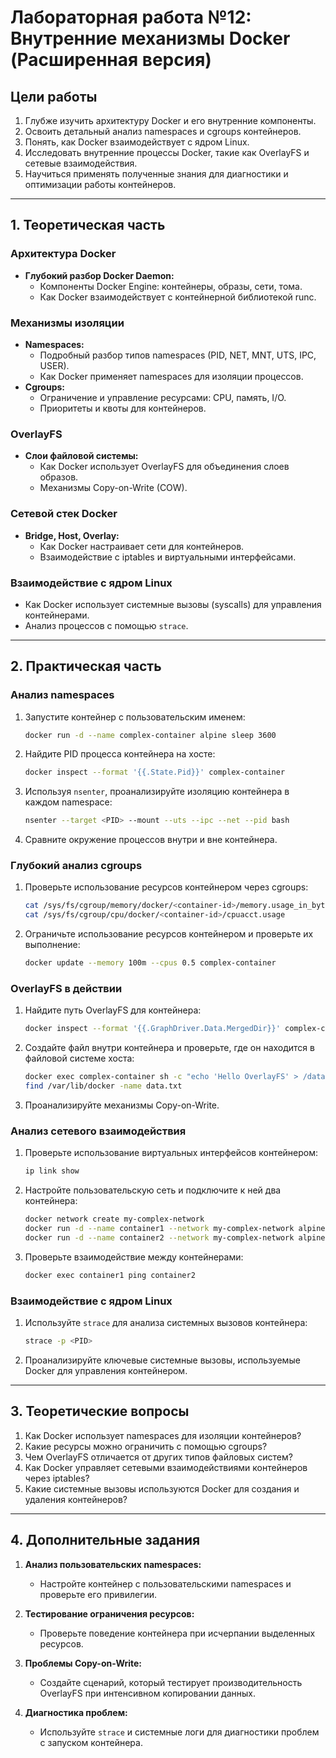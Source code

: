 
# Лабораторная работа №12: Внутренние механизмы Docker (Расширенная версия)

## Цели работы
1. Глубже изучить архитектуру Docker и его внутренние компоненты.
2. Освоить детальный анализ namespaces и cgroups контейнеров.
3. Понять, как Docker взаимодействует с ядром Linux.
4. Исследовать внутренние процессы Docker, такие как OverlayFS и сетевые взаимодействия.
5. Научиться применять полученные знания для диагностики и оптимизации работы контейнеров.

---

## 1. Теоретическая часть
### Архитектура Docker
- **Глубокий разбор Docker Daemon:**
  - Компоненты Docker Engine: контейнеры, образы, сети, тома.
  - Как Docker взаимодействует с контейнерной библиотекой runc.

### Механизмы изоляции
- **Namespaces:**
  - Подробный разбор типов namespaces (PID, NET, MNT, UTS, IPC, USER).
  - Как Docker применяет namespaces для изоляции процессов.
- **Cgroups:**
  - Ограничение и управление ресурсами: CPU, память, I/O.
  - Приоритеты и квоты для контейнеров.

### OverlayFS
- **Слои файловой системы:**
  - Как Docker использует OverlayFS для объединения слоев образов.
  - Механизмы Copy-on-Write (COW).

### Сетевой стек Docker
- **Bridge, Host, Overlay:**
  - Как Docker настраивает сети для контейнеров.
  - Взаимодействие с iptables и виртуальными интерфейсами.

### Взаимодействие с ядром Linux
- Как Docker использует системные вызовы (syscalls) для управления контейнерами.
- Анализ процессов с помощью `strace`.

---

## 2. Практическая часть
### Анализ namespaces
1. Запустите контейнер с пользовательским именем:
    ```bash
    docker run -d --name complex-container alpine sleep 3600
    ```

2. Найдите PID процесса контейнера на хосте:
    ```bash
    docker inspect --format '{{.State.Pid}}' complex-container
    ```

3. Используя `nsenter`, проанализируйте изоляцию контейнера в каждом namespace:
    ```bash
    nsenter --target <PID> --mount --uts --ipc --net --pid bash
    ```

4. Сравните окружение процессов внутри и вне контейнера.

### Глубокий анализ cgroups
1. Проверьте использование ресурсов контейнером через cgroups:
    ```bash
    cat /sys/fs/cgroup/memory/docker/<container-id>/memory.usage_in_bytes
    cat /sys/fs/cgroup/cpu/docker/<container-id>/cpuacct.usage
    ```

2. Ограничьте использование ресурсов контейнером и проверьте их выполнение:
    ```bash
    docker update --memory 100m --cpus 0.5 complex-container
    ```

### OverlayFS в действии
1. Найдите путь OverlayFS для контейнера:
    ```bash
    docker inspect --format '{{.GraphDriver.Data.MergedDir}}' complex-container
    ```

2. Создайте файл внутри контейнера и проверьте, где он находится в файловой системе хоста:
    ```bash
    docker exec complex-container sh -c "echo 'Hello OverlayFS' > /data.txt"
    find /var/lib/docker -name data.txt
    ```

3. Проанализируйте механизмы Copy-on-Write.

### Анализ сетевого взаимодействия
1. Проверьте использование виртуальных интерфейсов контейнером:
    ```bash
    ip link show
    ```

2. Настройте пользовательскую сеть и подключите к ней два контейнера:
    ```bash
    docker network create my-complex-network
    docker run -d --name container1 --network my-complex-network alpine sleep 3600
    docker run -d --name container2 --network my-complex-network alpine sleep 3600
    ```

3. Проверьте взаимодействие между контейнерами:
    ```bash
    docker exec container1 ping container2
    ```

### Взаимодействие с ядром Linux
1. Используйте `strace` для анализа системных вызовов контейнера:
    ```bash
    strace -p <PID>
    ```

2. Проанализируйте ключевые системные вызовы, используемые Docker для управления контейнером.

---

## 3. Теоретические вопросы
1. Как Docker использует namespaces для изоляции контейнеров?
2. Какие ресурсы можно ограничить с помощью cgroups?
3. Чем OverlayFS отличается от других типов файловых систем?
4. Как Docker управляет сетевыми взаимодействиями контейнеров через iptables?
5. Какие системные вызовы используются Docker для создания и удаления контейнеров?

---

## 4. Дополнительные задания
1. **Анализ пользовательских namespaces:**
   - Настройте контейнер с пользовательскими namespaces и проверьте его привилегии.

2. **Тестирование ограничения ресурсов:**
   - Проверьте поведение контейнера при исчерпании выделенных ресурсов.

3. **Проблемы Copy-on-Write:**
   - Создайте сценарий, который тестирует производительность OverlayFS при интенсивном копировании данных.

4. **Диагностика проблем:**
   - Используйте `strace` и системные логи для диагностики проблем с запуском контейнера.
